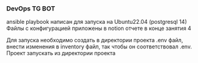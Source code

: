 ### DevOps TG BOT
ansible playbook написан для запуска на Ubuntu22.04 (postgresql 14)
Файлы с конфигурацией приложены в notion отчете в конце занятия 4

Для запуска необходимо создать в директории проекта .env файл, внести изменения в inventory файл, так чтобы он соответствовал .env.
Проект запускать из директории проекта
